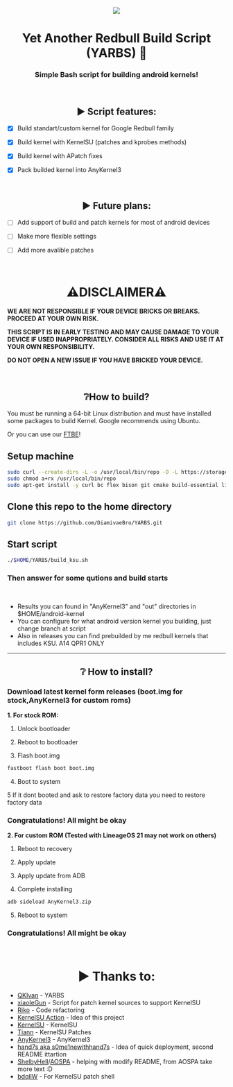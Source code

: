 <p align="center"><img src=https://github.com/DiamivaeBro/YARBS/assets/117505144/52106683-6a10-4f84-b26d-c10c627794d2></p>
<h1 align="center">Yet Another Redbull Build Script (YARBS) 🦊</h1>
<h3 align="center">Simple Bash script for building android kernels!</h3>
<br>
<h2 align="center">▶️ Script features:</h2>

- [x] Build standart/custom kernel for Google Redbull family
- [x] Build kernel with KernelSU (patches and kprobes methods)
- [x] Build kernel with APatch fixes
- [x] Pack builded kernel into AnyKernel3

  <br>

<h2 align="center">▶️ Future plans:</h2>

- [ ] Add support of build and patch kernels for most of android devices
- [ ]  Make more flexible settings
  - [ ] Add more avalible patches

    <br>

<h1 align="center">⚠️DISCLAIMER⚠️</h1>

**WE ARE NOT RESPONSIBLE IF YOUR DEVICE BRICKS OR BREAKS. PROCEED AT YOUR OWN RISK.**

**THIS SCRIPT IS IN EARLY TESTING AND MAY CAUSE DAMAGE TO YOUR DEVICE IF USED INAPPROPRIATELY. CONSIDER ALL RISKS AND USE IT AT YOUR OWN RESPONSIBILITY.**

**DO NOT OPEN A NEW ISSUE IF YOU HAVE BRICKED YOUR DEVICE.**
<br>
<br>
<br>

<h2 align="center">❔How to build?</h2>
<p>
You must be running a 64-bit Linux distribution and must have installed some packages to build Kernel.
Google recommends using Ubuntu.
</p>
<p>
  
Or you can use our [FTBE](https://github.com/FoxTail-Groupe/FTBE)!
</p>
<h2>Setup machine</h2>

```bash
sudo curl --create-dirs -L -o /usr/local/bin/repo -O -L https://storage.googleapis.com/git-repo-downloads/repo
sudo chmod a+rx /usr/local/bin/repo
sudo apt-get install -y curl bc flex bison git cmake build-essential libncurses5 libncurses5-dev 
```

<h2>Clone this repo to the home directory</h2>

```bash
git clone https://github.com/DiamivaeBro/YARBS.git
```

<h2>Start script</h2>

```bash
./$HOME/YARBS/build_ksu.sh
```

<h3>Then answer for some qutions and build starts</h3>
<br>

- Results you can found in "AnyKernel3" and "out" directories in $HOME/android-kernel
- You can configure for what android version kernel you building, just change branch at script
- Also in releases you can find prebuilded by me redbull kernels that includes KSU. A14 QPR1 ONLY

---

<h2 align="center">❔ How to install? </h2>
<h3>Download latest kernel form releases (boot.img for stock,AnyKernel3 for custom roms)</h3>

<b align="center">1. For stock ROM:</b>

1. Unlock bootloader

2. Reboot to bootloader

3. Flash boot.img

```bash
fastboot flash boot boot.img
```

4. Boot to system

5 If it dont booted and ask to restore factory data you need to restore factory data

<h3>Congratulations! All might be okay</h3>

<b align="center">2. For custom ROM (Tested with LineageOS 21 may not work on others)</b>

1. Reboot to recovery

2. Apply update

3. Apply update from ADB

4. Complete installing

```bash
adb sideload AnyKernel3.zip
```

5. Reboot to system

<h3>Congratulations! All might be okay</h3>
<br>
<h1 align="center">▶️ Thanks to:</h1>

- [QKIvan](https://github.com/QKIvan) - YARBS
- [xiaoleGun](https://github.com/xiaoleGun) - Script for patch kernel sources to support KernelSU
- [Riko](https://codeberg.org/mikromikro) - Code refactoring
- [KernelSU Action](https://github.com/xiaoleGun/KernelSU_Action) - Idea of this project
- [KernelSU](https://github.com/tiann/KernelSU) - KernelSU
- [Tiann](https://github.com/tiann) - KernelSU Patches
- [AnyKernel3](https://github.com/osm0sis/AnyKernel3) - AnyKernel3
- [hand7s aka s0me1newithhand7s](https://github.com/s0me1newithhand7s) - Idea of quick deployment, second README ittartion
- [ShelbyHell](https://github.com/ShelbyHell)/[AOSPA](https://github.com/AOSPA) - helping with modify README, from AOSPA take more text :D
- [bdqllW](https://github.com/bdqllW) - For KernelSU patch shell
